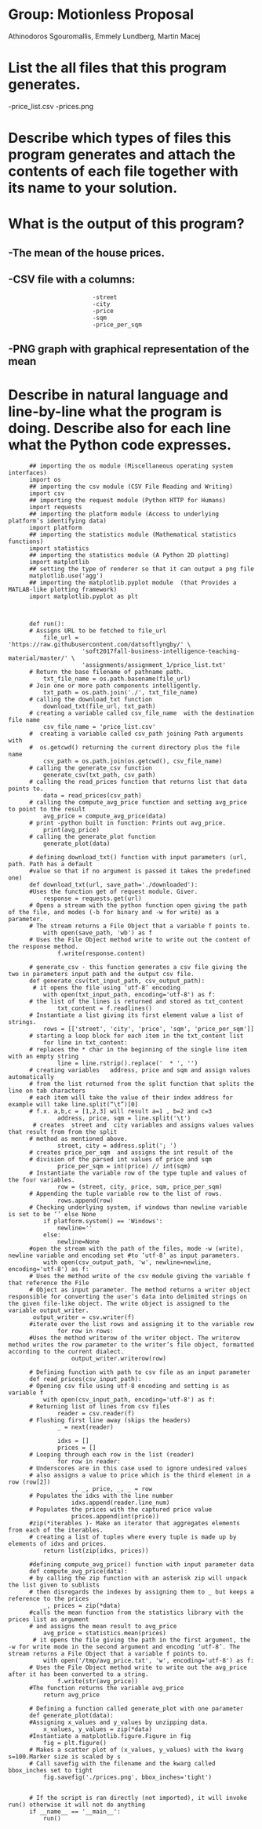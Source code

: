 # Group: Motionless Proposal
Athinodoros Sgouromallis, Emmely Lundberg, Martin Macej


# List the all files that this program generates.
  -price_list.csv
  -prices.png
  
# Describe which types of files this program generates and attach the contents of each file together with its name to your solution.

# What is the output of this program?
  ## -The mean of the house prices.          
   ## -CSV file with a columns: 
                            -street                       
                            -city                     
                            -price                
                            -sqm                  
                            -price_per_sqm  
                            
## -PNG graph with graphical representation of the mean

# Describe in natural language and line-by-line what the program is doing. Describe also for each line what the Python code expresses.

          ## importing the os module (Miscellaneous operating system interfaces)
          import os
          ## importing the csv module (CSV File Reading and Writing)
          import csv
          ## importing the request module (Python HTTP for Humans)
          import requests
          ## importing the platform module (Access to underlying platform’s identifying data)
          import platform
          ## importing the statistics module (Mathematical statistics functions)
          import statistics
          ## importing the statistics module (A Python 2D plotting)
          import matplotlib
          ## setting the type of renderer so that it can output a png file
          matplotlib.use('agg')
          ## importing the matplotlib.pyplot module  (that Provides a MATLAB-like plotting framework)
          import matplotlib.pyplot as plt



          def run():
          # Assigns URL to be fetched to file_url
              file_url = 'https://raw.githubusercontent.com/datsoftlyngby/' \
                         'soft2017fall-business-intelligence-teaching-material/master/' \
                         'assignments/assignment_1/price_list.txt'
          # Return the base filename of pathname path.
              txt_file_name = os.path.basename(file_url)
          # Join one or more path components intelligently.
              txt_path = os.path.join('./', txt_file_name)
          # calling the download_txt function
              download_txt(file_url, txt_path)
          # creating a variable called csv_file_name  with the destination file name
              csv_file_name = 'price_list.csv'
          #  creating a variable called csv_path joining Path arguments with 
          #  os.getcwd() returning the current directory plus the file name 
              csv_path = os.path.join(os.getcwd(), csv_file_name)
          # calling the generate_csv function 
              generate_csv(txt_path, csv_path)
          # calling the read_prices function that returns list that data points to.
              data = read_prices(csv_path)
          # calling the compute_avg_price function and setting avg_price to point to the result
              avg_price = compute_avg_price(data)
          # print -python built in function: Prints out avg_price.
              print(avg_price)
          # calling the generate_plot function
              generate_plot(data)

          # defining download_txt() function with input parameters (url, path. Path has a default 
          #value so that if no argument is passed it takes the predefined one)
          def download_txt(url, save_path='./downloaded'):
          #Uses the function get of request module. Giver.
              response = requests.get(url)
          # Opens a stream with the python function open giving the path of the file, and modes (-b for binary and -w for write) as a parameter. 
          # The stream returns a File Object that a variable f points to.
              with open(save_path, 'wb') as f
          # Uses the File Object method write to write out the content of the response method.
                  f.write(response.content)

          # generate_csv - this function generates a csv file giving the two in parameters input path and the output csv file.
          def generate_csv(txt_input_path, csv_output_path):
           # it opens the file using ‘utf-8’ encoding
              with open(txt_input_path, encoding='utf-8') as f:
          # the list of the lines is returned and stored as txt_content
                  txt_content = f.readlines()
          # Instantiate a list giving its first element value a list of strings.
              rows = [['street', 'city', 'price', 'sqm', 'price_per_sqm']]
          # starting a loop block for each item in the txt_content list
              for line in txt_content:
          # replaces the * char in the beginning of the single line item with an empty string
                  line = line.rstrip().replace('  * ', '')
          # creating variables   address, price and sqm and assign values automatically 
          # from the list returned from the split function that splits the line on tab characters
          # each item will take the value of their index address for example will take line.split(“\t”)[0]
          # f.x. a,b,c = [1,2,3] will result a=1 , b=2 and c=3
                  address, price, sqm = line.split('\t')
           # creates  street and  city variables and assigns values values that result from from the split 
          # method as mentioned above.
                  street, city = address.split('; ')
          # creates price_per_sqm  and assigns the int result of the 
          # division of the parsed int values of price and sqm
                  price_per_sqm = int(price) // int(sqm)
          # Instantiate the variable row of the type tuple and values of the four variables.
                  row = (street, city, price, sqm, price_per_sqm)
          # Appending the tuple variable row to the list of rows.
                  rows.append(row)
          # Checking underlying system, if windows than newline variable is set to be ‘’ else None
              if platform.system() == 'Windows':
                  newline=''
              else:
                  newline=None
          #open the stream with the path of the files, mode -w (write), newline variable and encoding set #to ‘utf-8’ as input parameters. 
              with open(csv_output_path, 'w', newline=newline, encoding='utf-8') as f:
          # Uses the method write of the csv module giving the variable f that reference the File 
          # Object as input parameter. The method returns a writer object responsible for converting the user’s data into delimited strings on the given file-like object. The write object is assigned to the variable output_writer.
           output_writer = csv.writer(f)
          #iterate over the list rows and assigning it to the variable row
                  for row in rows:
          #Uses the method writerow of the writer object. The writerow method writes the row parameter to the writer’s file object, formatted according to the current dialect.
                      output_writer.writerow(row)

          # Defining function with path to csv file as an input parameter
          def read_prices(csv_input_path):
          # Opening csv file using utf-8 encoding and setting is as variable f
              with open(csv_input_path, encoding='utf-8') as f:
          # Returning list of lines from csv files
                  reader = csv.reader(f)
          # Flushing first line away (skips the headers)
                  _ = next(reader)

                  idxs = []
                  prices = []
          # Looping through each row in the list (reader)
                  for row in reader:
          # Underscores are in this case used to ignore undesired values
          # also assigns a value to price which is the third element in a row (row[2])
                      _, _, price, _, _ = row
          # Populates the idxs with the line number
                      idxs.append(reader.line_num)
          # Populates the prices with the captured price value
                      prices.append(int(price))
          #zip(*iterables )- Make an iterator that aggregates elements from each of the iterables.
          # creating a list of tuples where every tuple is made up by elements of idxs and prices. 
              return list(zip(idxs, prices))

          #defining compute_avg_price() function with input parameter data
          def compute_avg_price(data):
          # by calling the zip function with an asterisk zip will unpack the list given to sublists 
          # then disregards the indexes by assigning them to _ but keeps a reference to the prices 
              _, prices = zip(*data)
          #calls the mean function from the statistics library with the prices list as argument 
          # and assigns the mean result to avg_price  
              avg_price = statistics.mean(prices)
           # it opens the file giving the path in the first argument, the -w for write mode in the second argument and encoding ‘utf-8’. The stream returns a File Object that a variable f points to.
              with open('/tmp/avg_price.txt', 'w', encoding='utf-8') as f:
          # Uses the File Object method write to write out the avg_price after it has been converted to a string.
                  f.write(str(avg_price))
          #The function returns the variable avg_price
              return avg_price

          # Defining a function called generate_plot with one parameter
          def generate_plot(data):
          #Assigning x_values and y_values by unzipping data.
              x_values, y_values = zip(*data)
          #Instantiate a matplotlib.figure.Figure in fig
              fig = plt.figure()
          # Makes a scatter plot of (x_values, y_values) with the kwarg s=100.Marker size is scaled by s
          # Call savefig with the filename and the kwarg called bbox_inches set to tight
              fig.savefig('./prices.png', bbox_inches='tight')


          # If the script is ran directly (not imported), it will invoke run() otherwise it will not do anything
          if __name__ == '__main__':
              run()




